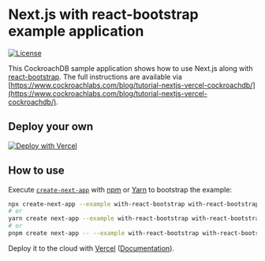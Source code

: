# Next.js with react-bootstrap example application

[![License](https://img.shields.io/badge/License-Apache_2.0-blue.svg)](https://opensource.org/licenses/Apache-2.0)

This CockroachDB sample application shows how to use Next.js along with [react-bootstrap](https://react-bootstrap.github.io/). The full instructions are available via [https://www.cockroachlabs.com/blog/tutorial-nextjs-vercel-cockroachdb/](https://www.cockroachlabs.com/blog/tutorial-nextjs-vercel-cockroachdb/).

## Deploy your own

[![Deploy with Vercel](https://vercel.com/button)](https://vercel.com/new/clone?repository-url=https%3A%2F%2Fgithub.com%2Faydrian%2Fsocial-events-app&env=DATABASE_URL,CERT)

## How to use

Execute [`create-next-app`](https://github.com/vercel/next.js/tree/canary/packages/create-next-app) with [npm](https://docs.npmjs.com/cli/init) or [Yarn](https://yarnpkg.com/lang/en/docs/cli/create/) to bootstrap the example:

```bash
npx create-next-app --example with-react-bootstrap with-react-bootstrap-app
# or
yarn create next-app --example with-react-bootstrap with-react-bootstrap-app
# or
pnpm create next-app -- --example with-react-bootstrap with-react-bootstrap-app
```

Deploy it to the cloud with [Vercel](https://vercel.com/new?utm_source=github&utm_medium=readme&utm_campaign=next-example) ([Documentation](https://nextjs.org/docs/deployment)).
